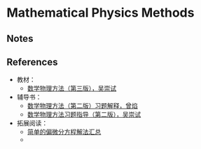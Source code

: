 # Mathematical Physics Methods

## Notes

## References

- 教材：
  - [数学物理方法（第三版），吴崇试](https://s.b1n.net/Cso88)
- 辅导书：
  - [数学物理方法（第二版）习题解释，曾焰](https://s.b1n.net/PG89D) 
  - [数学物理方法习题指导（第二版），吴崇试 ](https://s.b1n.net/OJVet)
- 拓展阅读：
  - [简单的偏微分方程解法汇总](https://zhuanlan.zhihu.com/p/549037473)
  - 
